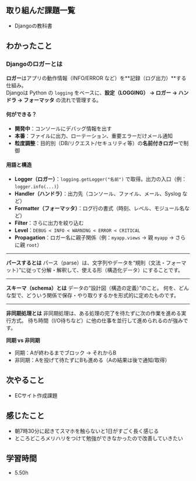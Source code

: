 ## 取り組んだ課題一覧
- Djangoの教科書

## わかったこと
### Djangoのロガーとは

**ロガー**はアプリの動作情報（INFO/ERROR など）を**記録（ログ出力）**する仕組み。  
Djangoは Python の `logging` をベースに、**設定（LOGGING） → ロガー → ハンドラ → フォーマッタ** の流れで管理する。

#### 何ができる？
- **開発中**：コンソールにデバッグ情報を出す
- **本番**：ファイルに出力、ローテーション、重要エラーだけメール通知
- **粒度調整**：目的別（DB/リクエスト/セキュリティ等）の**名前付きロガー**で制御


#### 用語と構造
- **Logger（ロガー）**：`logging.getLogger("名前")` で取得。出力の入口（例：`logger.info(...)`）
- **Handler（ハンドラ）**：出力先（コンソール、ファイル、メール、Syslog など）
- **Formatter（フォーマッタ）**：ログ行の書式（時刻、レベル、モジュール名など）
- **Filter**：さらに出力を絞り込む
- **Level**：`DEBUG < INFO < WARNING < ERROR < CRITICAL`
- **Propagation**：ロガー名に親子関係（例：`myapp.views` → 親 `myapp` → さらに親 `root`）

---

**パースするとは**
パース（parse）は、文字列やデータを“規則（文法・フォーマット）”に従って分解・解釈して、使える形（構造化データ）にすることです。

---

**スキーマ（schema）とは**
データの“設計図（構造の定義）”のこと。 何を、どんな型で、どういう関係で保存・やり取りするかを形式的に定めたものです。

---

**非同期処理とは**
非同期処理は、ある処理の完了を待たずに次の作業を進める実行方式。 待ち時間（I/O待ちなど）に他の仕事を並行して進められるのが強みです。

**同期 vs 非同期**
* 同期：Aが終わるまでブロック → それからB
* 非同期：Aを投げて待たずにBも進める（Aの結果は後で通知/取得）

## 次やること
- ECサイト作成課題

## 感じたこと
- 朝7時30分に起きてスマホを触らないと1日がすごく長く感じる
- ところどころメリハリをつけて勉強ができなかったので改善していきたい

## 学習時間
- 5.50h
